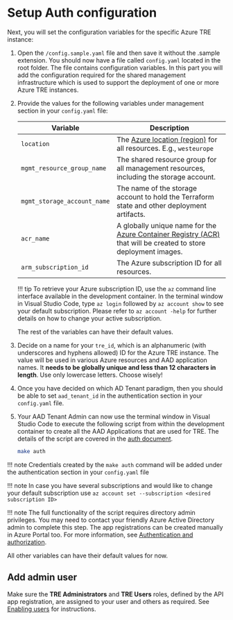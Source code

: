 # Setup Auth configuration

Next, you will set the configuration variables for the specific Azure TRE instance:

1. Open the `/config.sample.yaml` file and then save it without the .sample extension. You should now have a file called `config.yaml` located in the root folder. The file contains configuration variables. In this part you will add the configuration required for the shared management infrastructure which is used to support the deployment of one or more Azure TRE instances.

1. Provide the values for the following variables under management section in your `config.yaml` file:

    | Variable | Description |
    | -------- | ----------- |
    | `location` | The [Azure location (region)](https://azure.microsoft.com/global-infrastructure/geographies/#geographies) for all resources. E.g., `westeurope` |
    | `mgmt_resource_group_name` | The shared resource group for all management resources, including the storage account. |
    | `mgmt_storage_account_name` | The name of the storage account to hold the Terraform state and other deployment artifacts. |
    | `acr_name` | A globally unique name for the [Azure Container Registry (ACR)](https://docs.microsoft.com/azure/container-registry/) that will be created to store deployment images. |
    | `arm_subscription_id` | The Azure subscription ID for all resources. |

    !!! tip
        To retrieve your Azure subscription ID, use the `az` command line interface available in the development container. In the terminal window in Visual Studio Code, type `az login` followed by `az account show` to see your default subscription. Please refer to `az account -help` for further details on how to change your active subscription.

    The rest of the variables can have their default values.

1. Decide on a name for your `tre_id`, which is an alphanumeric (with underscores and hyphens allowed) ID for the Azure TRE instance. The value will be used in various Azure resources and AAD application names. It **needs to be globally unique and less than 12 characters in length**. Use only lowercase letters. Choose wisely!
1. Once you have decided on which AD Tenant paradigm, then you should be able to set `aad_tenant_id` in the authentication section in your `config.yaml` file.
1. Your AAD Tenant Admin can now use the terminal window in Visual Studio Code to execute the following script from within the development container to create all the AAD Applications that are used for TRE. The details of the script are covered in the [auth document](../auth.md).

   ```bash
   make auth
   ```
  !!! note
      Credentials created by the `make auth` command will be added under the authentication section in your `config.yaml` file

  !!! note
      In case you have several subscriptions and would like to change your default subscription use `az account set --subscription <desired subscription ID>`

  !!! note
      The full functionality of the script requires directory admin privileges. You may need to contact your friendly Azure Active Directory admin to complete this step. The app registrations can be created manually in Azure Portal too. For more information, see [Authentication and authorization](../auth.md).
  

All other variables can have their default values for now.

## Add admin user

Make sure the **TRE Administrators** and **TRE Users** roles, defined by the API app registration, are assigned to your user and others as required. See [Enabling users](../auth.md#enabling-users) for instructions.
